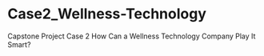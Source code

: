 # Case2_Wellness-Technology
Capstone Project Case 2 How Can a Wellness Technology Company Play It Smart?
